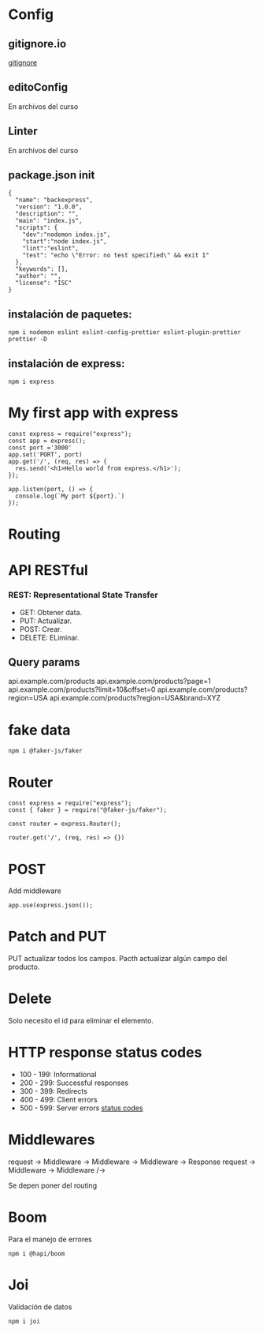 # Config

## gitignore.io
[gitignore](https://www.toptal.com/developers/gitignore)

## editoConfig
En archivos del curso

## Linter
En archivos del curso

## package.json init
```
{
  "name": "backexpress",
  "version": "1.0.0",
  "description": "",
  "main": "index.js",
  "scripts": {
    "dev":"nodemon index.js",
    "start":"node index.js",
    "lint":"eslint",
    "test": "echo \"Error: no test specified\" && exit 1"
  },
  "keywords": [],
  "author": "",
  "license": "ISC"
}
```
## instalación de paquetes:
```
npm i nodemon eslint eslint-config-prettier eslint-plugin-prettier prettier -D
```
## instalación de express:
```
npm i express
```

# My first app with express
```
const express = require("express");
const app = express();
const port ='3000'
app.set('PORT', port)
app.get('/', (req, res) => {
  res.send('<h1>Hello world from express.</h1>');
});

app.listen(port, () => {
  console.log(`My port ${port}.`)
});
```
# Routing

# API RESTful

### REST: Representational State Transfer

- GET: Obtener data.
- PUT: Actualizar.
- POST: Crear.
- DELETE: ELiminar.

## Query params
api.example.com/products
api.example.com/products?page=1
api.example.com/products?limit=10&offset=0
api.example.com/products?region=USA
api.example.com/products?region=USA&brand=XYZ

# fake data
```
npm i @faker-js/faker
```

# Router

```
const express = require("express");
const { faker } = require("@faker-js/faker");

const router = express.Router();

router.get('/', (req, res) => {})
```
# POST
Add middleware
```
app.use(express.json());
```
# Patch and PUT
PUT actualizar todos los campos.
Pacth actualizar algún campo del producto.

# Delete
Solo necesito el id para eliminar el elemento.

# HTTP response status codes
- 100 - 199: Informational
- 200 - 299: Successful responses
- 300 - 399: Redirects
- 400 - 499: Client errors
- 500 - 599: Server errors
[status codes](https://http.cat/)

# Middlewares
request -> Middleware -> Middleware -> Middleware -> Response
request -> Middleware -> Middleware /->

Se depen poner del routing

# Boom
Para el manejo de errores
```
npm i @hapi/boom
```
# Joi
Validación de datos
```
npm i joi
```
